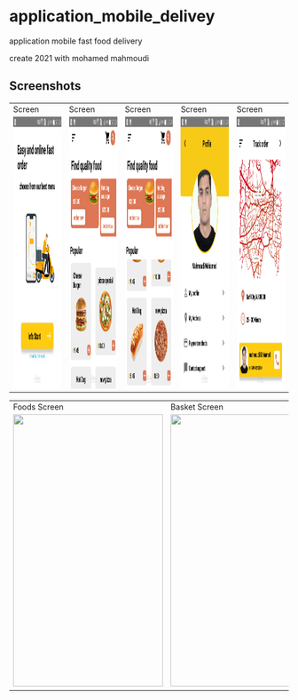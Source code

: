 # application_mobile_delivey
application  mobile  fast food delivery 

create 2021 with mohamed mahmoudi
## Screenshots


<table>
  <tr>
     <td>Screen</td>
    <td>Screen</td>
     <td>Screen</td>
     <td>Screen</td>
    <td>Screen</td>
    
  </tr>
  <tr>
    <td><img src="Screenshots/Screenshot20221115202843.png" width=270 height=490></td>
    <td><img src="Screenshots/Screenshot20221115202856.png" width=270 height=490></td>
    <td><img src="Screenshots/Screenshot20221115202901.png" width=270 height=490></td>
    <td><img src="Screenshots/Screenshot20221115202907.png" width=270 height=490></td>
    <td><img src="Screenshots/Screenshot20221115203733.png" width=270 height=490></td>
  </tr>
 </table>
 
<table>
  <tr>
    <td>Foods Screen</td>
     <td>Basket Screen</td>
     <td>Order Message</td>
  </tr>
  <tr>
    <td><img src="Screenshots/fooDelivery_Screenshot5.jpeg" width=270 height=490></td>
    <td><img src="Screenshots/fooDelivery_Screenshot6.jpeg" width=270 height=490></td>
    <td><img src="Screenshots/fooDelivery_Screenshot7.jpeg" width=270 height=490></td>
  </tr>
 </table>
